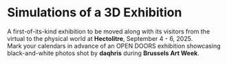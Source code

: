 # Simulations of a 3D Exhibition 
A first-of-its-kind exhibition to be moved along with its visitors from the virtual to the physical world at __Hectolitre__, September 4 - 6, 2025.  
Mark your calendars in advance of an OPEN DOORS exhibition showcasing black-and-white photos shot by __daqhris__ during __Brussels Art Week__. 
